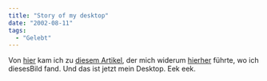 ```yaml
---
title: "Story of my desktop"
date: "2002-08-11"
tags:
  - "Gelebt"
---
```


Von [hier](https://web.archive.org/web/20040830132320/http://www.daypop.com/top/ "daypop top 40 [englisch]") kam ich zu [diesem Artikel](https://web.archive.org/web/20040830132320/http://www.wired.com/news/mac/0,2125,54333,00.html "Wired News: Apple 'Switch' Star Flies High [englisch]"), der mich widerum [hierher](https://web.archive.org/web/20040830132320/http://efeiss.flatsoda.com/ "ellenfeiss.net [englisch]") führte, wo ich diesesBild fand. Und das ist jetzt mein Desktop. Eek eek.
